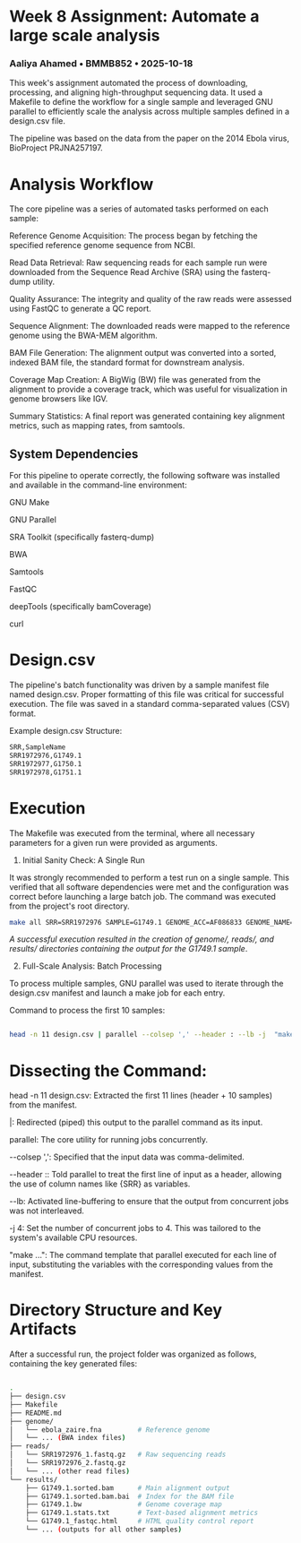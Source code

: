# Week 8 Assignment: Automate a large scale analysis
### Aaliya Ahamed • BMMB852 • 2025-10-18

This week's assignment automated the process of downloading, processing, and aligning high-throughput sequencing data. It used a Makefile to define the workflow for a single sample and leveraged GNU parallel to efficiently scale the analysis across multiple samples defined in a design.csv file.

The pipeline was based on the data from the paper on the 2014 Ebola virus, BioProject PRJNA257197.

# Analysis Workflow

The core pipeline was a series of automated tasks performed on each sample:

Reference Genome Acquisition: The process began by fetching the specified reference genome sequence from NCBI.

Read Data Retrieval: Raw sequencing reads for each sample run were downloaded from the Sequence Read Archive (SRA) using the fasterq-dump utility.

Quality Assurance: The integrity and quality of the raw reads were assessed using FastQC to generate a QC report.

Sequence Alignment: The downloaded reads were mapped to the reference genome using the BWA-MEM algorithm.

BAM File Generation: The alignment output was converted into a sorted, indexed BAM file, the standard format for downstream analysis.

Coverage Map Creation: A BigWig (BW) file was generated from the alignment to provide a coverage track, which was useful for visualization in genome browsers like IGV.

Summary Statistics: A final report was generated containing key alignment metrics, such as mapping rates, from samtools.

## System Dependencies

For this pipeline to operate correctly, the following software was installed and available in the command-line environment:

GNU Make

GNU Parallel

SRA Toolkit (specifically fasterq-dump)

BWA

Samtools

FastQC

deepTools (specifically bamCoverage)

curl

# Design.csv

The pipeline's batch functionality was driven by a sample manifest file named design.csv. Proper formatting of this file was critical for successful execution. The file was saved in a standard comma-separated values (CSV) format.

Example design.csv Structure:
```bash
SRR,SampleName
SRR1972976,G1749.1
SRR1972977,G1750.1
SRR1972978,G1751.1
```

# Execution

The Makefile was executed from the terminal, where all necessary parameters for a given run were provided as arguments.

1. Initial Sanity Check: A Single Run

It was strongly recommended to perform a test run on a single sample. This verified that all software dependencies were met and the configuration was correct before launching a large batch job. The command was executed from the project's root directory.
```bash
make all SRR=SRR1972976 SAMPLE=G1749.1 GENOME_ACC=AF086833 GENOME_NAME=ebola_zaire
```

_A successful execution resulted in the creation of genome/, reads/, and results/ directories containing the output for the G1749.1 sample_.

2. Full-Scale Analysis: Batch Processing

To process multiple samples, GNU parallel was used to iterate through the design.csv manifest and launch a make job for each entry.

Command to process the first 10 samples:
```bash

head -n 11 design.csv | parallel --colsep ',' --header : --lb -j  "make all SRR={SRR} SAMPLE={SampleName} GENOME_ACC=AF086833 GENOME_NAME=ebola_zaire"
```

# Dissecting the Command:

head -n 11 design.csv: Extracted the first 11 lines (header + 10 samples) from the manifest.

|: Redirected (piped) this output to the parallel command as its input.

parallel: The core utility for running jobs concurrently.

--colsep ',': Specified that the input data was comma-delimited.

--header :: Told parallel to treat the first line of input as a header, allowing the use of column names like {SRR} as variables.

--lb: Activated line-buffering to ensure that the output from concurrent jobs was not interleaved.

-j 4: Set the number of concurrent jobs to 4. This was tailored to the system's available CPU resources.

"make ...": The command template that parallel executed for each line of input, substituting the variables with the corresponding values from the manifest.

# Directory Structure and Key Artifacts

After a successful run, the project folder was organized as follows, containing the key generated files:
```bash

.
├── design.csv
├── Makefile
├── README.md
├── genome/
│   └── ebola_zaire.fna         # Reference genome
│   └── ... (BWA index files)
├── reads/
│   └── SRR1972976_1.fastq.gz   # Raw sequencing reads
│   └── SRR1972976_2.fastq.gz
│   └── ... (other read files)
└── results/
    ├── G1749.1.sorted.bam      # Main alignment output
    ├── G1749.1.sorted.bam.bai  # Index for the BAM file
    ├── G1749.1.bw              # Genome coverage map
    ├── G1749.1.stats.txt       # Text-based alignment metrics
    └── G1749.1_fastqc.html     # HTML quality control report
    └── ... (outputs for all other samples)
```